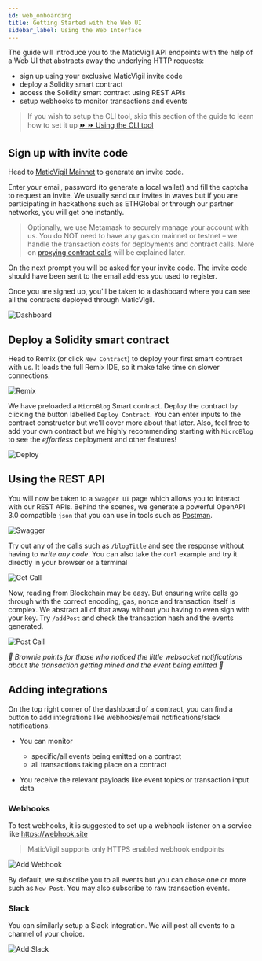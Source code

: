 ```yaml
---
id: web_onboarding
title: Getting Started with the Web UI
sidebar_label: Using the Web Interface
---
```


The guide will introduce you to the MaticVigil API endpoints with the help of a Web UI that abstracts away the underlying HTTP requests:
* sign up using your exclusive MaticVigil invite code
* deploy a Solidity smart contract
* access the Solidity smart contract using REST APIs
* setup webhooks to monitor transactions and events

>If you wish to setup the CLI tool, skip this section of the guide to learn how to set it up [⏩ ⏩ Using the CLI tool](cli_gettingstarted.md)

## Sign up with invite code
Head to [MaticVigil Mainnet](https://mainnet.maticvigil.com/) to generate an invite code.

Enter your email, password (to generate a local wallet) and fill the captcha to request an invite. We usually send our invites in waves but if you are participating in hackathons such as ETHGlobal or through our partner networks, you will get one instantly.

>Optionally, we use Metamask to securely manage your account with us. You do NOT need to have any gas on mainnet or testnet – we handle the transaction costs for deployments and contract calls. More on [proxying contract calls](https://medium.com/blockvigil/signer-control-cum-proxy-smart-contract-a-look-at-ethvigils-latest-offering-9ad6c098c095) will be explained later.

On the next prompt you will be asked for your invite code. The invite code should have been sent to the email address you used to register.

Once you are signed up, you'll be taken to a dashboard where you can see all the contracts deployed through MaticVigil.

![Dashboard](assets/web-ui/dashboard2.png)

## Deploy a Solidity smart contract

Head to Remix (or click `New Contract`) to deploy your first smart contract with us. It loads the full Remix IDE, so it make take time on slower connections.

![Remix](assets/web-ui/remix2.png)

We have preloaded a `MicroBlog` Smart contract. Deploy the contract by clicking the button labelled `Deploy Contract`. You can enter inputs to the contract constructor but we'll cover more about that later. Also, feel free to add your own contract but we highly recommending starting with `MicroBlog` to see the *effortless* deployment and other features!

![Deploy](assets/web-ui/microblog_deploy2.png)


## Using the REST API

You will now be taken to a `Swagger UI` page which allows you to interact with our REST APIs. Behind the scenes, we generate a powerful OpenAPI 3.0 compatible `json` that you can use in tools such as [Postman](https://www.getpostman.com/).

![Swagger](assets/web-ui/swagger_ui.png)

Try out any of the calls such as `/blogTitle` and see the response without having to *write any code*. You can also take the `curl` example and try it directly in your browser or a terminal

![Get Call](assets/web-ui/swagger_get.png)

Now, reading from Blockchain may be easy. But ensuring write calls go through with the correct encoding, gas, nonce and transaction itself is complex. We abstract all of that away without you having to even sign with your key. Try `/addPost` and check the transaction hash and the events generated.

![Post Call](assets/web-ui/swagger_post.png)

*🍪 Brownie points for those who noticed the little websocket notifications about the transaction getting mined and the event being emitted 🎉*

## Adding integrations

On the top right corner of the dashboard of a contract, you can find a button to add integrations like webhooks/email notifications/slack notifications.

* You can monitor
  * specific/all events being emitted on a contract
  * all transactions taking place on a contract

* You receive the relevant payloads like event topics or transaction input data

### Webhooks

To test webhooks, it is suggested to set up a webhook listener on a service like https://webhook.site
>MaticVigil supports only HTTPS enabled webhook endpoints

![Add Webhook](assets/web-ui/add_webhook.png)

By default, we subscribe you to all events but you can chose one or more such as `New Post`. You may also subscribe to raw transaction events.

### Slack

You can similarly setup a Slack integration. We will post all events to a channel of your choice.

![Add Slack](assets/web-ui/slack_notification.png)
